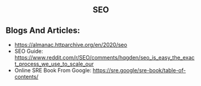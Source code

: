 <h2 align="center">SEO</h2>

## Blogs And Articles:
 * https://almanac.httparchive.org/en/2020/seo
 * SEO Guide: https://www.reddit.com/r/SEO/comments/hqgden/seo_is_easy_the_exact_process_we_use_to_scale_our
 * Online SRE Book From Google: https://sre.google/sre-book/table-of-contents/
